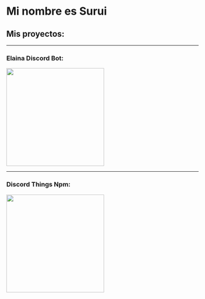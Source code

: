 # Mi nombre es Surui

## Mis proyectos: 

<hr>

### Elaina Discord Bot:
<p>
<a src="https://discord.com/oauth2/authorize?client_id=720509373020897331&scope=bot&permissions=1547693527"><img src="https://cdn.discordapp.com/attachments/827777231803645972/846260286989008957/elaina.png" width="256" height="256"></a>
</p>

<hr>

### Discord Things Npm:
<p>
<a href="https://www.npmjs.com/package/dthings-api"><img src="https://cdn.discordapp.com/attachments/814920811190288477/846196959786172487/dthingsblob_4K.png" width="256" height="256"/></a>
